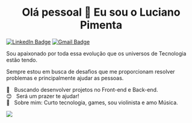 <h1 align="center">Olá pessoal 👋 Eu sou o Luciano Pimenta</h1>

<p align="center">
 
[![LinkedIn Badge](https://img.shields.io/badge/-LinkedIn-363636?style=flat-square&logo=Linkedin&logoColor=00BFFF&link=https://www.linkedin.com/)](https://img.shields.io/badge/-LinkedIn-363636?style=flat-square&logo=Linkedin&logoColor=00BFFF&link=https://www.linkedin.com/) 
[![Gmail Badge](https://img.shields.io/badge/-Email-363636?style=flat-square&logo=Gmail&logoColor=FF6347&link=mailto:l.a.p.pimenta.j@gmail.com)](mailto:l.a.p.pimenta.j@gmail.com)
</p>

Sou apaixonado por toda essa evolução que os universos de Tecnologia estão tendo.

Sempre estou em busca de desafios que me proporcionam resolver problemas e principalmente ajudar as pessoas.

 :purple_heart: &nbsp; Buscando desenvolver projetos no Front-end e Back-end.
 <br/> :blush: &nbsp; Será um prazer te ajudar! 
 <br/> 💬  &nbsp; Sobre mim: Curto tecnologia, games, sou violinista e amo Música. 

<img src="https://ik.imagekit.io/PimentaJR/Violin_Xr7GIpMgm.gif">
